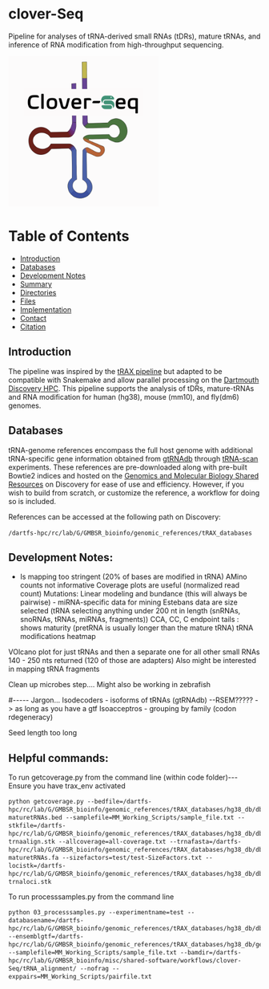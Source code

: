 # clover-Seq
Pipeline for analyses of tRNA-derived small RNAs (tDRs), mature tRNAs, and inference of RNA modification from high-throughput sequencing. 

<img src="img/CloverSeq_Logo.png" alt="Description" width="300" height="300"/>

# Table of Contents
- [Introduction](#introduction)
- [Databases](#databases)
- [Development Notes](#development_notes)
- [Summary](#summary)
- [Directories](#directories)
- [Files](#files)
- [Implementation](#implementation)
- [Contact](#contact)
- [Citation](#citation)

## Introduction
The pipeline was inspired by the [tRAX pipeline](https://github.com/UCSC-LoweLab/tRAX) but adapted to be compatible with Snakemake and allow parallel processing on the [Dartmouth Discovery HPC](https://rc.dartmouth.edu/discoveryhpc/). This pipeline supports the analysis of tDRs, mature-tRNAs and RNA modification for human (hg38), mouse (mm10), and fly(dm6) genomes. 

## Databases
tRNA-genome references encompass the full host genome with additional tRNA-specific gene information obtained from [gtRNAdb](https://gtrnadb.ucsc.edu) through [tRNA-scan](https://lowelab.ucsc.edu/tRNAscan-SE/) experiments. These references are pre-downloaded along with pre-built Bowtie2 indices and hosted on the [Genomics and Molecular Biology Shared Resources](https://geiselmed.dartmouth.edu/gsr/) on Discovery for ease of use and efficiency. However, if you wish to build from scratch, or customize the reference, a workflow for doing so is included. 

References can be accessed at the following path on Discovery: 

`/dartfs-hpc/rc/lab/G/GMBSR_bioinfo/genomic_references/tRAX_databases`

## Development Notes:
-  Is mapping too stringent (20% of bases are modified in tRNA)
AMino counts not informative
Coverage plots are useful (normalized read count)
Mutations: Linear modeling and bundance (this will always be pairwise) - miRNA-specific data for mining
Estebans data are size selected (tRNA selecting anything under 200 nt in length (snRNAs, snoRNAs, tRNAs, miRNAs, fragments))
CCA, CC, C endpoint tails : shows maturity (pretRNA is usually longer than the mature tRNA)
tRNA modifications heatmap

VOlcano plot for just tRNAs and then a separate one for all other small RNAs
140 - 250 nts returned (120 of those are adapters)
Also might be interested in mapping tRNA fragments

Clean up microbes step....
Might also be working in zebrafish

#----- Jargon...
Isodecoders - isoforms of tRNAs (gtRNAdb) --RSEM????? -> as long as you have a gtf
Isoacceptros - grouping by family (codon rdegeneracy)

Seed length too long


## Helpful commands:

To run getcoverage.py from the command line (within code folder)--- Ensure you have trax_env activated
```shell
python getcoverage.py --bedfile=/dartfs-hpc/rc/lab/G/GMBSR_bioinfo/genomic_references/tRAX_databases/hg38_db/db-maturetRNAs.bed --samplefile=MM_Working_Scripts/sample_file.txt --stkfile=/dartfs-hpc/rc/lab/G/GMBSR_bioinfo/genomic_references/tRAX_databases/hg38_db/db-trnaalign.stk --allcoverage=all-coverage.txt --trnafasta=/dartfs-hpc/rc/lab/G/GMBSR_bioinfo/genomic_references/tRAX_databases/hg38_db/db-maturetRNAs.fa --sizefactors=test/test-SizeFactors.txt --locistk=/dartfs-hpc/rc/lab/G/GMBSR_bioinfo/genomic_references/tRAX_databases/hg38_db/db-trnaloci.stk 
```

To run processsamples.py from the command line
```shell
python 03_processsamples.py --experimentname=test --databasename=/dartfs-hpc/rc/lab/G/GMBSR_bioinfo/genomic_references/tRAX_databases/hg38_db/db --ensemblgtf=/dartfs-hpc/rc/lab/G/GMBSR_bioinfo/genomic_references/tRAX_databases/hg38_db/genes.gtf --samplefile=MM_Working_Scripts/sample_file.txt --bamdir=/dartfs-hpc/rc/lab/G/GMBSR_bioinfo/misc/shared-software/workflows/clover-Seq/tRNA_alignment/ --nofrag --exppairs=MM_Working_Scripts/pairfile.txt

```

